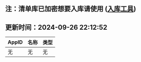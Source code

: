 ## 注：清单库已加密想要入库请使用 ([入库工具](https://github.com/BlankTMing/ManifestAutoUpdate/releases))

## 更新时间：2024-09-26 22:12:52
| AppID | 名称 | 类型  |
| :-------------------- | :----------------------------- | :----------- |
| 无 | 无 | 无 |
